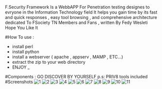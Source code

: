 F.Security Framework Is a WebbAPP For Penetration testing designes to evryone in the Information Technology field
It helps you gain time by its fast and quick responses , easy tool browsing , and comprehensive architecture
dedicated To FSociety TN Members and Fans , written By Fedy Wesleti
Hope You Like It

#How To use :
- install perl
- install python
- install a webserver ( apache , appserv , MAMP , ETC...)
- extract the zip to your web directory
- ENJOY *_*


#Components :
GO DISCOVER BY YOURSELF p.s: PRIV8 tools included
#Screenshots
![1](https://raw.githubusercontent.com/x3omdax/F.Security/master/img/1.png)
![2](https://raw.githubusercontent.com/x3omdax/F.Security/master/img/2.png)
![3](https://raw.githubusercontent.com/x3omdax/F.Security/master/img/3.png)
![4](https://raw.githubusercontent.com/x3omdax/F.Security/master/img/4.png)
![5](https://raw.githubusercontent.com/x3omdax/F.Security/master/img/5.png)
![6](https://raw.githubusercontent.com/x3omdax/F.Security/master/img/6.png)
![7](https://raw.githubusercontent.com/x3omdax/F.Security/master/img/7.png)
![8](https://raw.githubusercontent.com/x3omdax/F.Security/master/img/8.png)
![9](https://raw.githubusercontent.com/x3omdax/F.Security/master/img/9.png)
![10](https://raw.githubusercontent.com/x3omdax/F.Security/master/img/10.png)
![11](https://raw.githubusercontent.com/x3omdax/F.Security/master/img/11.png)
